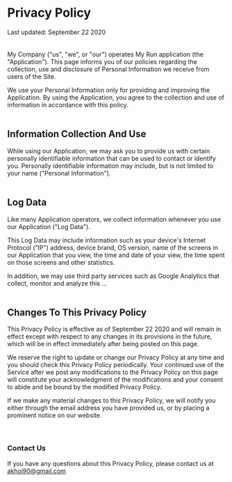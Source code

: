 # Privacy Policy

Last updated: September 22 2020
<br/><br/><br/>
My Company ("us", "we", or "our") operates My Run application (the "Application"). This page informs you of our policies regarding the collection, use and disclosure of Personal Information we receive from users of the Site.

We use your Personal Information only for providing and improving the Application. By using the Application, you agree to the collection and use of information in accordance with this policy.
<br/><br/>

## Information Collection And Use

While using our Application, we may ask you to provide us with certain personally identifiable information that can be used to contact or identify you. Personally identifiable information may include, but is not limited to your name ("Personal Information").
<br/><br/>

## Log Data

Like many Application operators, we collect information whenever you use our Application ("Log Data").

This Log Data may include information such as your device's Internet Protocol ("IP") address, device brand, OS version, name of the screens in our Application that you view, the time and date of your view, the time spent on those screens and other statistics.

In addition, we may use third party services such as Google Analytics that collect, monitor and analyze this …
<br/><br/>

## Changes To This Privacy Policy

This Privacy Policy is effective as of September 22 2020 and will remain in effect except with respect to any changes in its provisions in the future, which will be in effect immediately after being posted on this page.

We reserve the right to update or change our Privacy Policy at any time and you should check this Privacy Policy periodically. Your continued use of the Service after we post any modifications to the Privacy Policy on this page will constitute your acknowledgment of the modifications and your consent to abide and be bound by the modified Privacy Policy.

If we make any material changes to this Privacy Policy, we will notify you either through the email address you have provided us, or by placing a prominent notice on our website.
<br/><br/><br/>

### Contact Us

If you have any questions about this Privacy Policy, please contact us at akhoi90@gmail.com
